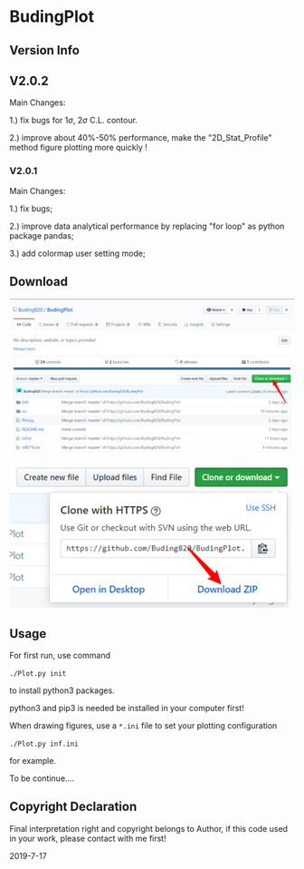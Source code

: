

# BudingPlot

## Version Info

## V2.0.2

Main Changes:

1.) fix bugs for $1\sigma$, $2\sigma$ C.L. contour.

2.) improve about 40%-50% performance, make the "2D_Stat_Profile" method figure plotting more quickly !

### V2.0.1

Main Changes:

1.) fix bugs;

2.) improve data analytical performance by replacing "for loop" as python package pandas;

3.) add colormap user setting mode;

## Download

![download](https://github.com/Buding820/BudingPlot/blob/master/src/image-src/1563320588241.png)

![choose zip](https://github.com/Buding820/BudingPlot/blob/master/src/image-src/1563320687731.png)

## Usage

For first run, use command 

`./Plot.py init`

to install python3 packages.

python3 and pip3 is needed be installed in your computer first!



When drawing figures, use a  `*.ini`  file to set your plotting configuration

`./Plot.py inf.ini`

for example. 

To be continue.... 

## Copyright Declaration 

Final interpretation right and copyright belongs to Author, if this code used in your work, please contact with me first!

2019-7-17

